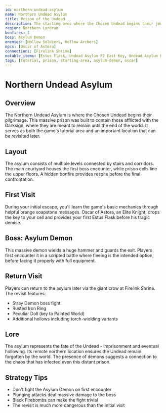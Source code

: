 ```yaml
---
id: northern-undead-asylum
name: Northern Undead Asylum
title: Prison of the Undead
description: The starting area where the Chosen Undead begins their journey. A giant prison for those branded with the Darksign.
region: Northern Lordran
bonfires: 1
boss: Asylum Demon
enemies: [Hollow Soldiers, Hollow Archers]
npcs: [Oscar of Astora]
connections: [Firelink Shrine]
notable_items: [Estus Flask, Undead Asylum F2 East Key, Undead Asylum F2 West Key]
tags: [tutorial, prison, starting-area, asylum-demon, oscar]
---
```


# Northern Undead Asylum

## Overview
The Northern Undead Asylum is where the Chosen Undead begins their pilgrimage. This massive prison was built to contain those afflicted with the Darksign, where they are meant to remain until the end of the world. It serves as both the game's tutorial area and an important location that can be revisited later.

## Layout
The asylum consists of multiple levels connected by stairs and corridors. The main courtyard houses the first boss encounter, while prison cells line the upper floors. A hidden bonfire provides respite before the final confrontation.

## First Visit
During your initial escape, you'll learn the game's basic mechanics through helpful orange soapstone messages. Oscar of Astora, an Elite Knight, drops the key to your cell and provides your first Estus Flask before his tragic demise.

## Boss: Asylum Demon
This massive demon wields a huge hammer and guards the exit. Players first encounter it in a scripted battle where fleeing is the intended option, before facing it properly with full equipment.

## Return Visit
Players can return to the asylum later via the giant crow at Firelink Shrine. The revisit features:
- Stray Demon boss fight
- Rusted Iron Ring
- Peculiar Doll (key to Painted World)
- Additional hollows including torch-wielding variants

## Lore
The asylum represents the fate of the Undead - imprisonment and eventual hollowing. Its remote northern location ensures the Undead remain forgotten by the world. The presence of demons suggests a connection to the chaos that has infected even this distant prison.

## Strategy Tips
- Don't fight the Asylum Demon on first encounter
- Plunging attacks deal massive damage to the boss
- Black Firebombs can make the fight trivial
- The revisit is much more dangerous than the initial visit